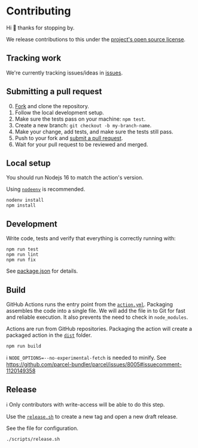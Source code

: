 # Contributing

Hi :wave: thanks for stopping by.

We release contributions to this under the [project's open source license](LICENSE.md).

## Tracking work

We're currently tracking issues/ideas in [issues](issues).

## Submitting a pull request

0. [Fork](fork) and clone the repository.
1. Follow the local development setup.
2. Make sure the tests pass on your machine: `npm test`.
3. Create a new branch: `git checkout -b my-branch-name`.
4. Make your change, add tests, and make sure the tests still pass.
5. Push to your fork and [submit a pull request](pr).
6. Wait for your pull request to be reviewed and merged.

## Local setup

You should run Nodejs 16 to match the action's version.

Using [`nodeenv`](https://github.com/nodenv/nodenv) is recommended.

```shell
nodenv install
npm install
```

## Development

Write code, tests and verify that everything is correctly running with:

```
npm run test
npm run lint
npm run fix
```

See [package.json](./package.json) for details.

## Build

GitHub Actions runs the entry point from the [`action.yml`](./action.yml). Packaging assembles the code into a single file. We will add the file in to Git for fast and reliable execution. It also prevents the need to check in `node_modules`.

Actions are run from GitHub repositories. Packaging the action will create a packaged action in the [`dist`](./dist) folder.

```shell
npm run build
```

:information_source: `NODE_OPTIONS=--no-experimental-fetch` is needed to minify. See https://github.com/parcel-bundler/parcel/issues/8005#issuecomment-1120149358

## Release

:information_source: Only contributors with write-access will be able to do this step.

Use the [`release.sh`](./scripts/release.sh) to create a new tag and open a new draft release.

See the file for configuration.

```shell
./scripts/release.sh
```
